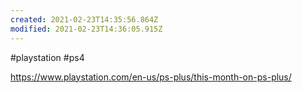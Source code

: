 ```yaml
---
created: 2021-02-23T14:35:56.864Z
modified: 2021-02-23T14:36:05.915Z
---
```

#playstation #ps4 

https://www.playstation.com/en-us/ps-plus/this-month-on-ps-plus/
